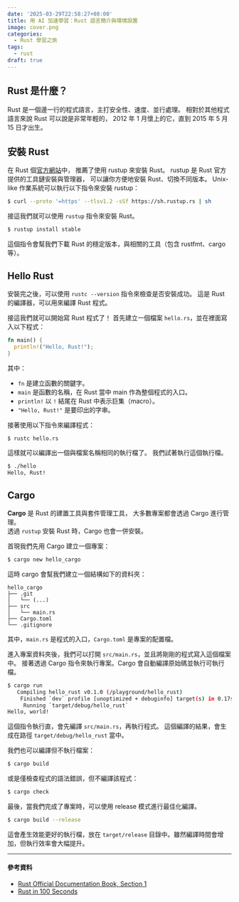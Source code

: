 ```yaml
---
date: '2025-03-29T22:58:27+08:00'
title: 用 AI 加速學習：Rust 語言簡介與環境設置
image: cover.png
categories:
  - Rust 學習之旅
tags:
  - rust
draft: true
---
```


## Rust 是什麼？

Rust 是一個邊一行的程式語言，主打安全性、速度、並行處理。
相對於其他程式語言來說 Rust 可以說是非常年輕的，
2012 年 1 月懷上的它，直到 2015 年 5 月 15 日才出生。

## 安裝 Rust

在 Rust 個[官方網站](https://www.rust-lang.org/)中，
推薦了使用 rustup 來安裝 Rust。
rustup 是 Rust 官方提供的工具鏈安裝與管理器，
可以讓你方便地安裝 Rust、切換不同版本。
Unix-like 作業系統可以執行以下指令來安裝 rustup：
```bash
$ curl --proto '=https' --tlsv1.2 -sSf https://sh.rustup.rs | sh
```

接這我們就可以使用 `rustup` 指令來安裝 Rust。

```bash
$ rustup install stable
```

這個指令會幫我們下載 Rust 的穩定版本，與相關的工具（包含 rustfmt、cargo 等）。

## Hello Rust

安裝完之後，可以使用 `rustc --version` 指令來檢查是否安裝成功。
這是 Rust 的編譯器，可以用來編譯 Rust 程式。

接這我們就可以開始寫 Rust 程式了！
首先建立一個檔案 `hello.rs`，並在裡面寫入以下程式：
```rust
fn main() {
  println!("Hello, Rust!");
}
```

其中：
- `fn` 是建立函數的關鍵字。
- `main` 是函數的名稱，在 Rust 當中 main 作為整個程式的入口。
- `println!` 以 `!` 結尾在 Rust 中表示巨集（macro）。
- `"Hello, Rust!"` 是要印出的字串。

接著使用以下指令來編譯程式：
```bash
$ rustc hello.rs
```

這樣就可以編譯出一個與檔案名稱相同的執行檔了。
我們試著執行這個執行檔。
```bash
$ ./hello
Hello, Rust!
```

## Cargo

**Cargo** 是 Rust 的建置工具與套件管理工具，
大多數專案都會透過 Cargo 進行管理。  
透過 `rustup` 安裝 Rust 時，Cargo 也會一併安裝。

首現我們先用 Cargo 建立一個專案：
```bash
$ cargo new hello_cargo
```

這時 cargo 會幫我們建立一個結構如下的資料夾：
```
hello_cargo
├── .git
│   └── (...)
├── src
│   └── main.rs
├── Cargo.toml
└── .gitignore
```

其中，`main.rs` 是程式的入口，`Cargo.toml` 是專案的配置檔。

進入專案資料夾後，我們可以打開 `src/main.rs`，並且將剛剛的程式寫入這個檔案中。
接著透過 Cargo 指令來執行專案。Cargo 會自動編譯原始碼並執行可執行檔。
```bash
$ cargo run
   Compiling hello_rust v0.1.0 (/playground/hello_rust)
    Finished `dev` profile [unoptimized + debuginfo] target(s) in 0.17s
     Running `target/debug/hello_rust`
Hello, world!
```

這個指令執行直，會先編譯 `src/main.rs`，再執行程式。
這個編譯的結果，會生成在路徑 `target/debug/hello_rust` 當中。

我們也可以編譯但不執行檔案：
```bash
$ cargo build
```

或是僅檢查程式的語法錯誤，但不編譯該程式：
```bash
$ cargo check
```

最後，當我們完成了專案時，可以使用 release 模式進行最佳化編譯。  
```bash
$ cargo build --release
````
這會產生效能更好的執行檔，放在 `target/release` 目錄中。雖然編譯時間會增加，但執行效率會大幅提升。

---
<h4>參考資料</h4>

- [Rust Official Documentation Book, Section 1](https://doc.rust-lang.org/book/ch01-00-getting-started.html)
- [Rust in 100 Seconds](https://youtu.be/5C_HPTJg5ek)
